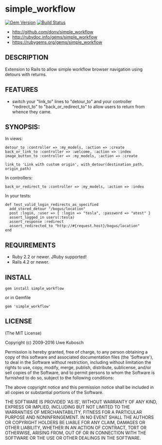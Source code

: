 simple_workflow
===============

[![Gem Version](https://badge.fury.io/rb/simple_workflow.svg)](https://badge.fury.io/rb/simple_workflow)
[![Build Status](https://travis-ci.org/donv/simple_workflow.svg?branch=master)](https://travis-ci.org/donv/simple_workflow)

* http://github.com/donv/simple_workflow
* http://rubydoc.info/gems/simple_workflow
* https://rubygems.org/gems/simple_workflow

## DESCRIPTION

Extension to Rails to allow simple workflow browser navigation using detours
with returns.

## FEATURES

* switch your "link_to" lines to "detour_to" and your controller "redirect_to"
  to "back_or_redirect_to" to allow users to return from whence they came.

## SYNOPSIS:

In views:

    detour_to :controller => :my_models, :action => :create
    back_or_link_to :controller => :welcome, :action => :index
    image_button_to :controller => :my_models, :action => :create

    link_to 'Link with custom origin', with_detour(destination_path, origin_path)

In controllers:

    back_or_redirect_to :controller => :my_models, :action => :index

In your tests:

    def test_valid_login_redirects_as_specified
      add_stored_detour "/bogus/location"
      post :login, :user => { :login => "tesla", :password => "atest" }
      assert_logged_in users(:tesla)
      assert_response :redirect
      assert_redirected_to "http://#{request.host}/bogus/location"
    end

## REQUIREMENTS

* Ruby 2.2 or newer.  JRuby supported!
* Rails 4.2 or newer.

## INSTALL

    gem install simple_workflow

or in Gemfile

    gem 'simple_workflow'

## LICENSE

(The MIT License)

Copyright (c) 2009-2016 Uwe Kubosch

Permission is hereby granted, free of charge, to any person obtaining
a copy of this software and associated documentation files (the
'Software'), to deal in the Software without restriction, including
without limitation the rights to use, copy, modify, merge, publish,
distribute, sublicense, and/or sell copies of the Software, and to
permit persons to whom the Software is furnished to do so, subject to
the following conditions:

The above copyright notice and this permission notice shall be
included in all copies or substantial portions of the Software.

THE SOFTWARE IS PROVIDED 'AS IS', WITHOUT WARRANTY OF ANY KIND,
EXPRESS OR IMPLIED, INCLUDING BUT NOT LIMITED TO THE WARRANTIES OF
MERCHANTABILITY, FITNESS FOR A PARTICULAR PURPOSE AND NONINFRINGEMENT.
IN NO EVENT SHALL THE AUTHORS OR COPYRIGHT HOLDERS BE LIABLE FOR ANY
CLAIM, DAMAGES OR OTHER LIABILITY, WHETHER IN AN ACTION OF CONTRACT,
TORT OR OTHERWISE, ARISING FROM, OUT OF OR IN CONNECTION WITH THE
SOFTWARE OR THE USE OR OTHER DEALINGS IN THE SOFTWARE.
